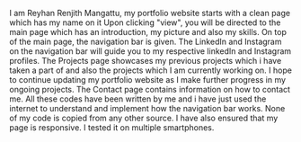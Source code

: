 I am Reyhan Renjith Mangattu, my portfolio website starts with a clean page which has my name on it
Upon clicking "view", you will be directed to the main page which has an introduction, my picture and also my skills.
On top of the main page, the navigation bar is given.
The LinkedIn and Instagram on the navigation bar will guide you to my respective linkedIn and Instagram profiles.
The Projects page showcases my previous projects which i have taken a part of and also the projects which I am currently working on. I hope to continue updating my portfolio website as I make further progress in my ongoing projects.
The Contact page contains information on how to contact me.
All these codes have been written by me and i have just used the internet to understand and implement how the navigation bar works. None of my code is copied from any other source.
I have also ensured that my page is responsive. I tested it on multiple smartphones.
